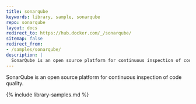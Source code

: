 ```yaml
---
title: sonarqube
keywords: library, sample, sonarqube
repo: sonarqube
layout: docs
redirect_to: https://hub.docker.com/_/sonarqube/
sitemap: false
redirect_from:
- /samples/sonarqube/
description: |
  SonarQube is an open source platform for continuous inspection of code quality.
---
```


SonarQube is an open source platform for continuous inspection of code quality.


{% include library-samples.md %}
